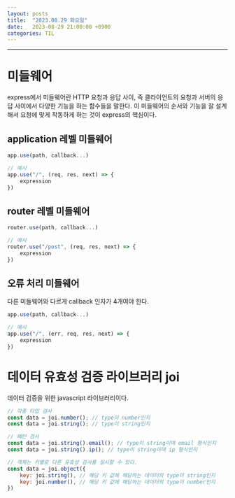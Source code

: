 ```yaml
---
layout: posts
title:  "2023.08.29 화요일"
date:   2023-08-29 21:00:00 +0900
categories: TIL
---
```

---
# 미들웨어
express에서 미들웨어란 HTTP 요청과 응답 사이, 즉 클라이언트의 요청과 서버의 응답 사이에서 다양한 기능을 하는 함수들을 말한다. 이 미들웨어의 순서와 기능을 잘 설계해서 요청에 맞게 작동하게 하는 것이 express의 핵심이다.
## application 레벨 미들웨어
``` javascript
app.use(path, callback...)

// 예시
app.use("/", (req, res, next) => {
    expression
})
```
## router 레벨 미들웨어
``` javascript
router.use(path, callback...)

// 예시
router.use("/post", (req, res, next) => {
    expression
})
```
## 오류 처리 미들웨어
다른 미들웨어와 다르게 callback 인자가 4개여야 한다.
``` javascript
app.use(path, callback...)

// 예시
app.use("/", (err, req, res, next) => {
    expression
})
```

# 데이터 유효성 검증 라이브러리 joi
데이터 검증을 위한 javascript 라이브러리이다.
``` javascript
// 각종 타입 검사
const data = joi.number(); // type이 number인지
const data = joi.string(); // type이 string인지

// 패턴 검사
const data = joi.string().email(); // type이 string이며 email 형식인지
const data = joi.string().ip(); // type이 string이며 ip 형식인지

// 객체는 키별로 다른 유효성 검사를 실시할 수 있다.
const data = joi.object({
    key: joi.string(), // 해당 키 값에 해당하는 데이터의 type이 string인지
    key: joi.number(), // 해당 키 값에 해당하는 데이터의 type이 number인지
})
```